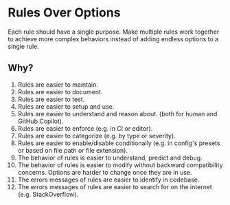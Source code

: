 # Rules Over Options

Each rule should have a single purpose. Make multiple rules work together to achieve more complex behaviors instead of adding endless options to a single rule.

## Why?

1. Rules are easier to maintain.
2. Rules are easier to document.
3. Rules are easier to test.
4. Rules are easier to setup and use.
5. Rules are easier to understand and reason about. (both for human and GitHub Copilot).
6. Rules are easier to enforce (e.g. in CI or editor).
7. Rules are easier to categorize (e.g. by type or severity).
8. Rules are easier to enable/disable conditionally (e.g. in config's presets or based on file path or file extension).
9. The behavior of rules is easier to understand, predict and debug.
10. The behavior of rules is easier to modify without backward compatibility concerns. Options are harder to change once they are in use.
11. The errors messages of rules are easier to identify in codebase.
12. The errors messages of rules are easier to search for on the internet (e.g. StackOverflow).
